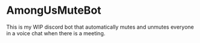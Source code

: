 # AmongUsMuteBot

This is my WIP discord bot that automatically mutes and unmutes everyone in a voice chat when there is a meeting.
